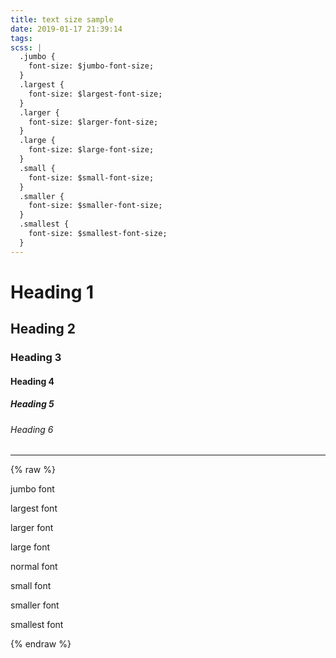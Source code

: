 ```yaml
---
title: text size sample
date: 2019-01-17 21:39:14
tags:
scss: |
  .jumbo {
    font-size: $jumbo-font-size;
  }
  .largest {
    font-size: $largest-font-size;
  }
  .larger {
    font-size: $larger-font-size;
  }
  .large {
    font-size: $large-font-size;
  }
  .small {
    font-size: $small-font-size;
  }
  .smaller {
    font-size: $smaller-font-size;
  }
  .smallest {
    font-size: $smallest-font-size;
  }
---
```


# Heading 1

## Heading 2

### Heading 3

#### Heading 4

##### Heading 5

###### Heading 6

---

{% raw  %}
<p class="jumbo">
  jumbo font
</p>

<p class="largest">
  largest font
</p>

<p class="larger">
  larger font
</p>

<p class="large">
  large font
</p>

<p>
  normal font
</p>

<p class="small">
  small font
</p>

<p class="smaller">
  smaller font
</p>

<p class="smallest">
  smallest font
</p>
{% endraw %}
